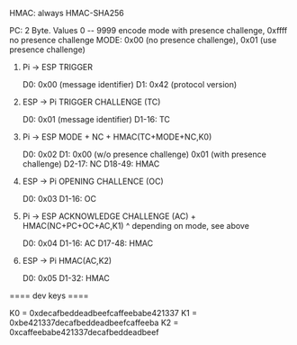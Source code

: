 HMAC: always HMAC-SHA256

PC: 2 Byte. Values 0 -- 9999 encode mode with presence challenge, 0xffff no presence challenge
MODE: 0x00 (no presence challenge), 0x01 (use presence challenge)

1. Pi -> ESP
   TRIGGER
   
   D0: 0x00 (message identifier)
   D1: 0x42 (protocol version)

2. ESP -> Pi 
   TRIGGER CHALLENGE (TC)
   
   D0: 0x01 (message identifier)
   D1-16: TC
   
3. Pi -> ESP
   MODE + NC + HMAC(TC+MODE+NC,K0)
   
   D0: 0x02
   D1: 0x00 (w/o presence challenge)
	   0x01 (with presence challenge)
   D2-17: NC
   D18-49: HMAC
   
4. ESP -> Pi
   OPENING CHALLENCE (OC)
   
   D0: 0x03
   D1-16: OC

5. Pi -> ESP
   ACKNOWLEDGE CHALLENGE (AC) + HMAC(NC+PC+OC+AC,K1)
                                        ^ depending on mode, see above
   
   D0: 0x04
   D1-16: AC
   D17-48: HMAC
   
6. ESP -> Pi
   HMAC(AC,K2)
   
   D0: 0x05
   D1-32: HMAC
   
   
   
==== dev keys ====

K0 = 0xdecafbeddeadbeefcaffeebabe421337
K1 = 0xbe421337decafbeddeadbeefcaffeeba
K2 = 0xcaffeebabe421337decafbeddeadbeef
